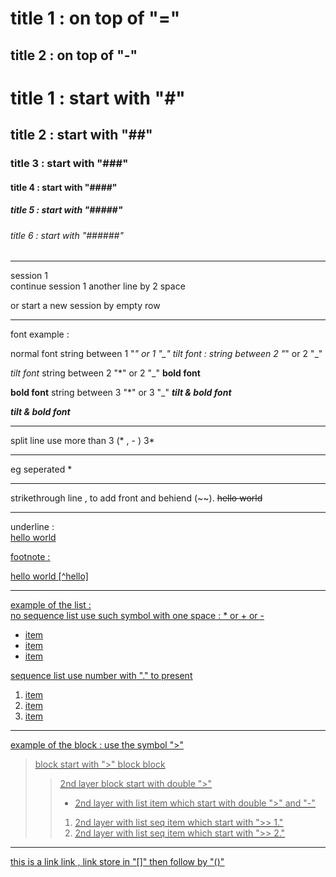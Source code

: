 title 1 : on top of "="
==========
title 2 : on top of "-"
----------

# title 1 : start with "#"
## title 2 : start with "##"
### title 3 : start with "###"
#### title 4 : start with "####"
##### title 5 : start with "#####"
###### title 6 : start with "######"

***

session 1  
continue session 1 another line by 2 space

or start a new session by empty row


***

font example :

normal font
string between 1 "*" or 1 "_" 
*tilt font* : string between 2 "*" or 2 "_"

_tilt font_
string between 2 "*" or 2 "_" 
**bold font**

__bold font__
string between 3 "*" or 3 "_" 
***tilt & bold font***

___tilt & bold font___

***

split line use more than 3 (* , - )
3*
***
eg seperated * 
* * *

strikethrough line ,  to add front and behiend (~~). 
~~hello world~~

***

underline :  
<u>hello world<u>


footnote :

hello world [^hello]

***

example of the list :   
no sequence list use such symbol with one space : * or + or -  
* item
* item
* item

sequence list use number with "." to present
1. item
2. item
3. item

***

example of the block : use the symbol ">"

> block start with ">"
> block
> block
>> 2nd layer block start with double ">"
>> - 2nd layer with list item which start with double ">" and "-"
>> 1. 2nd layer with list seq item which start with ">> 1."
>> 2. 2nd layer with list seq item which start with ">> 2."

***

this is a link [link](https://github.com) ,  link store in "[]" then follow by  "()"
